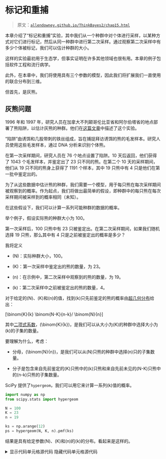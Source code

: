 # 标记和重捕

> 原文：[`allendowney.github.io/ThinkBayes2/chap15.html`](https://allendowney.github.io/ThinkBayes2/chap15.html)

本章介绍了“标记和重捕”实验，其中我们从一个种群中对个体进行采样，以某种方式对它们进行标记，然后从同一种群中进行第二次采样。通过观察第二次采样中有多少个体被标记，我们可以估计种群的大小。

这样的实验最初用于生态学，但事实证明在许多其他领域也很有用。本章的例子包括软件工程和流行病学。

此外，在本章中，我们将使用具有三个参数的模型，因此我们将扩展我们一直使用的联合分布到三维。

但首先，是灰熊。

## 灰熊问题

1996 年和 1997 年，研究人员在加拿大不列颠哥伦比亚省和阿尔伯塔省的地点部署了熊陷阱，以估计灰熊的种群。他们在[这篇文章](https://www.researchgate.net/publication/229195465_Estimating_Population_Size_of_Grizzly_Bears_Using_Hair_Capture_DNA_Profiling_and_Mark-Recapture_Analysis)中描述了这个实验。

“陷阱”由诱饵和几股带刺的铁丝组成，旨在捕捉拜访诱饵的熊的毛发样本。研究人员使用这些毛发样本，通过 DNA 分析来识别个体熊。

在第一次采样期间，研究人员在 76 个地点设置了陷阱。10 天后返回，他们获得了 1043 个毛发样本，并鉴定出了 23 只不同的熊。在第二个 10 天的采样期间，他们从 19 只不同的熊身上获得了 1191 个样本，其中 19 只熊中有 4 只是他们在第一批中鉴定出的。

为了从这些数据中估计熊的种群，我们需要一个模型，用于每只熊在每次采样期间被观察到的概率。作为起点，我们将做出最简单的假设，即种群中的每只熊在每次采样期间被采样到的概率相同（未知）。

在这些假设下，我们可以计算一系列可能种群的数据的概率。

举个例子，假设实际熊的种群大小为 100。

第一次采样后，100 只熊中有 23 只被鉴定出。在第二次采样期间，如果我们随机选择 19 只熊，那么其中有 4 只是之前被鉴定出的概率是多少？

我将定义

+   \(N\)：实际种群大小，100。

+   \(K\)：第一次采样中鉴定出的熊的数量，为 23。

+   \(n\)：在示例中，第二次采样中观察到的熊的数量，为 19。

+   \(k\)：第二次采样中之前被鉴定出的熊的数量，4。

对于给定的\(N\)、\(K\)和\(n\)的值，找到\(k\)只先前鉴定的熊的概率由[超几何分布](https://en.wikipedia.org/wiki/Hypergeometric_distribution)给出：

\[\binom{K}{k} \binom{N-K}{n-k}/ \binom{N}{n}\]

其中[二项式系数](https://en.wikipedia.org/wiki/Binomial_coefficient)，\(\binom{K}{k}\)，是我们可以从大小为\(K\)的种群中选择大小为\(k\)的子集的数量。

要理解为什么，考虑：

+   分母，\(\binom{N}{n}\)，是我们可以从\(N\)只熊的种群中选择\(n\)只的子集数量。

+   分子是包含来自先前鉴定的\(K\)只熊中的\(k\)只熊和来自先前未见的\(N-K\)只熊中的\(n-k\)只熊的子集数量。

SciPy 提供了`hypergeom`，我们可以用它来计算一系列\(k\)值的概率。

```py
import numpy as np
from scipy.stats import hypergeom

N = 100
K = 23
n = 19

ks = np.arange(12)
ps = hypergeom(N, K, n).pmf(ks) 
```

结果是具有给定参数\(N\)、\(K\)和\(n\)的\(k\)的分布。看起来是这样的。

<details class="hide above-input"><summary aria-label="Toggle hidden content">显示代码单元格源代码 隐藏代码单元格源代码</summary>

```py
import matplotlib.pyplot as plt
from utils import decorate

plt.bar(ks, ps)

decorate(xlabel='Number of bears observed twice',
         ylabel='PMF',
         title='Hypergeometric distribution of k (known population 100)') 
```</details> ![_images/89091d8fbc23233c4e404edd21d8ea5de9de3e5bc1e8080e25666147e0fa8aca.png](img/1a280182fb74f73c44052e57501013e1.png)

\(k\)的最可能值是 4，这是实验中实际观察到的值。

这表明，鉴于这些数据，\(N=100\)是人口的一个合理估计。 

我们已经计算了给定`N`、`K`和`n`的情况下\(k\)的分布。现在让我们反过来：给定\(K\)、\(n\)和\(k\)，我们如何估计总体人口\(N\)？

## 更新

作为一个起点，让我们假设，在这项研究之前，一位专家估计当地的熊种群在 50 到 500 之间，并且任何一个值都有同样的可能性。

我将使用`make_uniform`在这个范围内制作一个整数的均匀分布。

```py
import numpy as np
from utils import make_uniform

qs = np.arange(50, 501)
prior_N = make_uniform(qs, name='N')
prior_N.shape 
```

```py
(451,) 
```

这就是我们的先验。

要计算数据的可能性，我们可以使用`hypergeom`与常数`K`和`n`，以及一系列`N`的值。

```py
Ns = prior_N.qs
K = 23
n = 19
k = 4

likelihood = hypergeom(Ns, K, n).pmf(k) 
```

我们可以按照通常的方式计算后验。

```py
posterior_N = prior_N * likelihood
posterior_N.normalize() 
```

```py
0.07755224277106727 
```

这就是它的样子。

```py
posterior_N.plot(color='C4')

decorate(xlabel='Population of bears (N)',
         ylabel='PDF',
         title='Posterior distribution of N') 
```

![_images/ac32416f4a54865371b1c99a43504a005ebf21adaf7c20b9674391cb8f8f2060.png](img/e2874514c41951147b92187305b32014.png)

最可能的值是 109。

```py
posterior_N.max_prob() 
```

```py
109 
```

但是分布向右倾斜，所以后验均值明显更高。

```py
posterior_N.mean() 
```

```py
173.79880627085637 
```

而且可信区间非常宽。

```py
posterior_N.credible_interval(0.9) 
```

```py
array([ 77., 363.]) 
```

这个解决方案相对简单，但事实证明，如果我们明确地对观察到熊的未知概率进行建模，我们可以做得更好一点。

## 两参数模型

接下来我们将尝试一个具有两个参数的模型：熊的数量`N`和观察到熊的概率`p`。

我们假设在两轮中概率是相同的，这在这种情况下可能是合理的，因为它是同一个地方的同一种陷阱。

我们还假设这些概率是独立的；也就是说，观察到熊在第二轮的概率不取决于它是否在第一轮观察到。这个假设可能不太合理，但现在它是一个必要的简化。

这里再次是计数：

```py
K = 23
n = 19
k = 4 
```

对于这个模型，我将用一种更容易推广到两轮以上的符号表示数据：

+   `k10`是第一轮观察到的熊的数量，但第二轮没有观察到，

+   `k01`是第二轮观察到的熊的数量，但第一轮没有观察到，而

+   `k11`是两轮都观察到的熊的数量。

这是它们的值。

```py
k10 = 23 - 4
k01 = 19 - 4
k11 = 4 
```

假设我们知道`N`和`p`的实际值。我们可以使用它们来计算这些数据的可能性。

例如，假设我们知道`N=100`和`p=0.2`。我们可以使用`N`来计算`k00`，即未观察到的熊的数量。

```py
N = 100

observed = k01 + k10 + k11
k00 = N - observed
k00 
```

```py
62 
```

对于更新，将数据存储为一个代表每个类别中熊的数量的列表会更方便。

```py
x = [k00, k01, k10, k11]
x 
```

```py
[62, 15, 19, 4] 
```

现在，如果我们知道`p=0.2`，我们可以计算熊落入每个类别的概率。例如，在两轮中都被观察到的概率是`p*p`，在两轮中都未被观察到的概率是`q*q`（其中`q=1-p`）。

```py
p = 0.2
q = 1-p
y = [q*q, q*p, p*q, p*p]
y 
```

```py
[0.6400000000000001,
 0.16000000000000003,
 0.16000000000000003,
 0.04000000000000001] 
```

现在，数据的概率由[多项式分布](https://en.wikipedia.org/wiki/Multinomial_distribution)给出：

\[\frac{N!}{\prod x_i!} \prod y_i^{x_i}\]

其中\(N\)是实际人口，\(x\)是每个类别中的计数序列，\(y\)是每个类别的概率序列。

SciPy 提供了`multinomial`，它提供了`pmf`，用于计算这个概率。这是这些`N`和`p`值的数据的概率。

```py
from scipy.stats import multinomial

likelihood = multinomial.pmf(x, N, y)
likelihood 
```

```py
0.0016664011988507257 
```

这是我们知道`N`和`p`的情况下的可能性，但当然我们不知道。所以我们将为`N`和`p`选择先验分布，并使用可能性来更新它。

## 先验

我们将再次使用`prior_N`作为`N`的先验分布，并使用熊被观察到的概率`p`的均匀先验：

```py
qs = np.linspace(0, 0.99, num=100)
prior_p = make_uniform(qs, name='p') 
```

我们可以按照通常的方式制作一个联合分布。

```py
from utils import make_joint

joint_prior = make_joint(prior_p, prior_N)
joint_prior.shape 
```

```py
(451, 100) 
```

结果是一个 Pandas`DataFrame`，其中行是`N`的值，列是`p`的值。但是对于这个问题，将先验分布表示为 1-D`Series`而不是 2-D`DataFrame`会更方便。我们可以使用`stack`从一种格式转换为另一种格式。

```py
from empiricaldist import Pmf

joint_pmf = Pmf(joint_prior.stack())
joint_pmf.head(3) 
```

|  |  | probs |
| --- | --- | --- |
| N | p |  |
| --- | --- | --- |
| 50 | 0.00 | 0.000022 |
| 0.01 | 0.000022 |
| 0.02 | 0.000022 |

<details class="hide above-input"><summary aria-label="Toggle hidden content">显示代码单元格内容 隐藏代码单元格内容</summary>

```py
type(joint_pmf) 
```

```py
empiricaldist.empiricaldist.Pmf 
```</details> <details class="hide above-input"><summary aria-label="Toggle hidden content">显示代码单元格内容 隐藏代码单元格内容</summary>

```py
type(joint_pmf.index) 
```

```py
pandas.core.indexes.multi.MultiIndex 
```</details> <details class="hide above-input"><summary aria-label="Toggle hidden content">显示代码单元格内容 隐藏代码单元格内容</summary>

```py
joint_pmf.shape 
```

```py
(45100,) 
```</details>

结果是一个`Pmf`，其索引是`MultiIndex`。`MultiIndex`可以有多个列；在这个例子中，第一列包含`N`的值，第二列包含`p`的值。

`Pmf`对于每对参数`N`和`p`的可能性有一行（和一个先验概率）。因此，行的总数是`prior_N`和`prior_p`长度的乘积。

现在我们必须计算每对参数的数据可能性。

## 更新

为了分配空间给可能性，方便起见，我们可以复制`joint_pmf`：

```py
likelihood = joint_pmf.copy() 
```

当我们循环遍历参数对时，我们像前一节一样计算数据的可能性，然后将结果存储为`likelihood`的一个元素。

```py
observed = k01 + k10 + k11

for N, p in joint_pmf.index:
    k00 = N - observed
    x = [k00, k01, k10, k11]
    q = 1-p
    y = [q*q, q*p, p*q, p*p]
    likelihood[N, p] = multinomial.pmf(x, N, y) 
```

现在我们可以按照通常的方式计算后验分布。

```py
posterior_pmf = joint_pmf * likelihood
posterior_pmf.normalize() 
```

<details class="hide below-input"><summary aria-label="Toggle hidden content">显示代码单元格输出 隐藏代码单元格输出</summary>

```py
2.9678796190279657e-05 
```</details>

我们将再次使用`plot_contour`来可视化联合后验分布。但请记住，我们刚刚计算的后验分布表示为`Pmf`，它是一个`Series`，而`plot_contour`期望一个`DataFrame`。

由于我们使用`stack`从`DataFrame`转换为`Series`，我们可以使用`unstack`来进行相反的操作。

```py
joint_posterior = posterior_pmf.unstack() 
```

以下是结果的样子。

<details class="hide above-input"><summary aria-label="Toggle hidden content">显示代码单元格源代码 隐藏代码单元格源代码</summary>

```py
from utils import plot_contour

plot_contour(joint_posterior)

decorate(title='Joint posterior distribution of N and p') 
```</details> ![_images/16d64440894686542410530f1944189022be98b1f5e334935ac3564296ad1c1e.png](img/20fb308f064e8ec2cf1942d050fc4b3e.png)

`N`的最可能值接近 100，与之前的模型一样。`p`的最可能值接近 0.2。

这个轮廓的形状表明这些参数是相关的。如果`p`接近范围的低端，`N`的最可能值更高；如果`p`接近范围的高端，`N`更低。

现在我们有了后验`DataFrame`，我们可以按照通常的方式提取边际分布。

```py
from utils import marginal

posterior2_p = marginal(joint_posterior, 0)
posterior2_N = marginal(joint_posterior, 1) 
```

这是`p`的后验分布：

<details class="hide above-input"><summary aria-label="Toggle hidden content">显示代码单元格内容 隐藏代码单元格内容</summary>

```py
posterior2_p.plot(color='C1')

decorate(xlabel='Probability of observing a bear',
         ylabel='PDF',
         title='Posterior marginal distribution of p') 
```

![_images/88d34493745362743711701c087bb8b926c2aa476a6222f310e370eaa4fcada2.png](img/bce24822b71de71da5f2b16179ae1316.png)</details>

最可能的值接近 0.2。

这是基于两参数模型的`N`的后验分布，以及使用单参数（超几何）模型得到的后验分布。

```py
posterior_N.plot(label='one-parameter model', color='C4')
posterior2_N.plot(label='two-parameter model', color='C1')

decorate(xlabel='Population of bears (N)',
         ylabel='PDF',
         title='Posterior marginal distribution of N') 
```

![_images/ed8daea51a92e0b5585376bd83e1c1ce8cd383a3253cf96f714ace3dda79b2f2.png](img/1b61dd820c7d770037e4c7ac250c8c9f.png)

使用两参数模型，均值略低，90%的可信区间略窄。

<details class="hide above-input"><summary aria-label="Toggle hidden content">显示代码单元格内容 隐藏代码单元格内容</summary>

```py
print(posterior_N.mean(), 
      posterior_N.credible_interval(0.9)) 
```

```py
173.79880627085637 [ 77\. 363.] 
```</details> <details class="hide above-input"><summary aria-label="Toggle hidden content">显示代码单元格内容 隐藏代码单元格内容</summary>

```py
print(posterior2_N.mean(), 
      posterior2_N.credible_interval(0.9)) 
```

```py
138.750521364726 [ 68\. 277.] 
```</details>

与单参数模型相比，两参数模型对`N`的后验分布更窄，因为它利用了额外的信息来源：两个观察的一致性。

要了解这有何帮助，考虑一个`N`相对较低的情况，比如 138（两参数模型的后验均值）。

<details class="hide above-input"><summary aria-label="切换隐藏内容">显示代码单元格内容 隐藏代码单元格内容</summary>

```py
N1 = 138 
```</details>

考虑到我们在第一次试验中看到了 23 只熊，在第二次试验中看到了 19 只熊，我们可以估计相应的`p`值。

<details class="hide above-input"><summary aria-label="切换隐藏内容">显示代码单元格内容 隐藏代码单元格内容</summary>

```py
mean = (23 + 19) / 2
p = mean/N1
p 
```

```py
0.15217391304347827 
```</details>

有了这些参数，你期望从一次试验到下一次试验中看到的熊的数量有多大变化？我们可以通过计算具有这些参数的二项分布的标准差来量化这一点。

<details class="hide above-input"><summary aria-label="切换隐藏内容">显示代码单元格内容 隐藏代码单元格内容</summary>

```py
from scipy.stats import binom

binom(N1, p).std() 
```

```py
4.219519857292647 
```</details>

现在让我们考虑第二种情况，其中`N`为 173，即一参数模型的后验均值。相应的`p`值较低。

<details class="hide above-input"><summary aria-label="切换隐藏内容">显示代码单元格内容 隐藏代码单元格内容</summary>

```py
N2 = 173
p = mean/N2
p 
```

```py
0.12138728323699421 
```</details>

在这种情况下，我们期望从一次试验到下一次试验中看到的变化更大。

<details class="hide above-input"><summary aria-label="切换隐藏内容">显示代码单元格内容 隐藏代码单元格内容</summary>

```py
binom(N2, p).std() 
```

```py
4.2954472470306415 
```</details>

因此，如果我们观察到的熊的数量在两次试验中是相同的，这将是对较低值的`N`的证据，我们预期会有更多的一致性。如果两次试验中观察到的熊的数量有显著差异，这将是对较高值的`N`的证据。

在实际数据中，两次试验之间的差异很小，这就是为什么两参数模型的后验均值较低。两参数模型利用了额外的信息，这就是为什么可信区间更窄的原因。

## 联合和边际分布

边际分布之所以被称为“边际”，是因为在常见的可视化中，它们出现在图的边缘。

Seaborn 提供了一个名为`JointGrid`的类，用于创建这种可视化。以下函数使用它来在单个图中显示联合和边际分布。

<details class="hide above-input"><summary aria-label="切换隐藏内容">显示代码单元格内容 隐藏代码单元格内容</summary>

```py
import pandas as pd
from seaborn import JointGrid

def joint_plot(joint, **options):
  """Show joint and marginal distributions.

 joint: DataFrame that represents a joint distribution
 options: passed to JointGrid
 """
    # get the names of the parameters
    x = joint.columns.name
    x = 'x' if x is None else x

    y = joint.index.name
    y = 'y' if y is None else y

    # make a JointGrid with minimal data
    data = pd.DataFrame({x:[0], y:[0]})
    g = JointGrid(x=x, y=y, data=data, **options)

    # replace the contour plot
    g.ax_joint.contour(joint.columns, 
                       joint.index, 
                       joint, 
                       cmap='viridis')

    # replace the marginals
    marginal_x = marginal(joint, 0)
    g.ax_marg_x.plot(marginal_x.qs, marginal_x.ps)

    marginal_y = marginal(joint, 1)
    g.ax_marg_y.plot(marginal_y.ps, marginal_y.qs) 
```</details> <details class="hide above-input"><summary aria-label="切换隐藏内容">显示代码单元格内容 隐藏代码单元格内容</summary>

```py
joint_plot(joint_posterior) 
```

![_images/21b675f7d5fd2f0f58754e38aa6c27ca264560d3a3d8662db9785a22d70fac3e.png](img/55b8dbaf5a3b329e9bdb684a74fcae7c.png)</details>

`JointGrid`是一种简洁的方式来直观地表示联合和边际分布。

## 林肯指数问题

在[一篇优秀的博客文章](http://www.johndcook.com/blog/2010/07/13/lincoln-index/)中，John D. Cook 写道林肯指数，这是一种通过比较两个独立测试者的结果来估计文档（或程序）中错误数量的方法。以下是他对问题的描述：

> “假设你有一个测试者在你的程序中发现了 20 个错误。你想要估计程序中实际有多少错误。你知道至少有 20 个错误，如果你对你的测试者非常有信心，你可能会假设大约有 20 个错误。但也许你的测试者不是很好。也许有数百个错误。你怎么知道有多少错误？有没有办法知道一个测试者。但如果你有两个测试者，即使你不知道测试者有多么熟练，你也可以得到一个好主意。”

假设第一个测试者发现 20 个错误，第二个发现 15 个，并且它们共同发现了 3 个；我们如何估计错误的数量？

这个问题类似于灰熊问题，所以我会以相同的方式表示数据。

```py
k10 = 20 - 3
k01 = 15 - 3
k11 = 3 
```

但在这种情况下，假设测试者具有相同的发现错误的概率可能是不合理的。所以我将定义两个参数，`p0`表示第一个测试者发现错误的概率，`p1`表示第二个测试者发现错误的概率。

我将继续假设这些概率是独立的，这就像假设所有的错误都同样容易找到。这可能不是一个好的假设，但现在让我们坚持下去。

例如，假设我们知道概率是 0.2 和 0.15。

```py
p0, p1 = 0.2, 0.15 
```

我们可以这样计算概率数组`y`：

```py
def compute_probs(p0, p1):
  """Computes the probability for each of 4 categories."""
    q0 = 1-p0
    q1 = 1-p1
    return [q0*q1, q0*p1, p0*q1, p0*p1] 
```

```py
y = compute_probs(p0, p1)
y 
```

```py
[0.68, 0.12, 0.17, 0.03] 
```

有了这些概率，两个测试者都找不到错误的概率为 68%，两个测试者都找到错误的概率为 3%。

假设这些概率已知，我们可以计算`N`的后验分布。这是一个先验分布，从 32 到 350 个错误均匀分布。

```py
qs = np.arange(32, 350, step=5) 
prior_N = make_uniform(qs, name='N')
prior_N.head(3) 
```

|  | 概率 |
| --- | --- |
| N |  |
| --- | --- |
| 32 | 0.015625 |
| 37 | 0.015625 |
| 42 | 0.015625 |

我将把数据放在一个数组中，0 作为未知值`k00`的占位符。

```py
data = np.array([0, k01, k10, k11]) 
```

对于每个`N`值，这里是每个可能性，`ps`是一个常数。

```py
likelihood = prior_N.copy()
observed = data.sum()
x = data.copy()

for N in prior_N.qs:
    x[0] = N - observed
    likelihood[N] = multinomial.pmf(x, N, y) 
```

我们可以按照通常的方式计算后验。

```py
posterior_N = prior_N * likelihood
posterior_N.normalize() 
```

```py
0.0003425201572557094 
```

这就是它的样子。

<details class="hide above-input"><summary aria-label="切换隐藏内容">显示代码单元格源代码隐藏代码单元格源代码</summary>

```py
posterior_N.plot(color='C4')

decorate(xlabel='Number of bugs (N)',
         ylabel='PMF',
         title='Posterior marginal distribution of n with known p1, p2') 
```</details> ![_images/d563e5ed6f947b2470b1ec9317f0963741fcd3f9f26c5815d72fb8e75cccd114.png](img/46976d5c53d8c858858d1ef0d983d0d6.png)<details class="hide above-input"><summary aria-label="切换隐藏内容">显示代码单元格内容隐藏代码单元格内容</summary>

```py
print(posterior_N.mean(), 
      posterior_N.credible_interval(0.9)) 
```

```py
102.1249999999998 [ 77\. 127.] 
```</details>

假设`p0`和`p1`已知为`0.2`和`0.15`，后验均值为 102，90%的可信区间为(77, 127)。但这个结果是基于我们知道概率的假设，而我们并不知道。

## 三参数模型

我们需要一个有三个参数的模型：`N`，`p0`和`p1`。我们将再次使用`prior_N`作为`N`的先验分布，这是`p0`和`p1`的先验分布：

```py
qs = np.linspace(0, 1, num=51)
prior_p0 = make_uniform(qs, name='p0')
prior_p1 = make_uniform(qs, name='p1') 
```

现在我们必须将它们组装成一个具有三个维度的联合先验。我将首先把前两个放入`DataFrame`中。

```py
joint2 = make_joint(prior_p0, prior_N)
joint2.shape 
```

```py
(64, 51) 
```

现在我将它们堆叠起来，就像之前的例子一样，并将结果放入`Pmf`中。

```py
joint2_pmf = Pmf(joint2.stack())
joint2_pmf.head(3) 
```

|  |  | 概率 |
| --- | --- | --- |
| N | p0 |  |
| --- | --- | --- |
| 32 | 0.00 | 0.000306 |
| 0.02 | 0.000306 |
| 0.04 | 0.000306 |

我们可以再次使用`make_joint`来添加第三个参数。

```py
joint3 = make_joint(prior_p1, joint2_pmf)
joint3.shape 
```

```py
(3264, 51) 
```

结果是一个`DataFrame`，`N`和`p0`的值在沿行向下的`MultiIndex`中，`p1`的值在沿列的索引中。

<details class="hide above-input"><summary aria-label="切换隐藏内容">显示代码单元格内容隐藏代码单元格内容</summary>

```py
joint3.head(3) 
```

|  | p1 | 0.00 | 0.02 | 0.04 | 0.06 | 0.08 | 0.10 | 0.12 | 0.14 | 0.16 | 0.18 | ... | 0.82 | 0.84 | 0.86 | 0.88 | 0.90 | 0.92 | 0.94 | 0.96 | 0.98 | 1.00 |
| --- | --- | --- | --- | --- | --- | --- | --- | --- | --- | --- | --- | --- | --- | --- | --- | --- | --- | --- | --- | --- | --- | --- |
| N | p0 |  |  |  |  |  |  |  |  |  |  |  |  |  |  |  |  |  |  |  |  |  |
| --- | --- | --- | --- | --- | --- | --- | --- | --- | --- | --- | --- | --- | --- | --- | --- | --- | --- | --- | --- | --- | --- | --- |
| 32 | 0.00 | 0.000006 | 0.000006 | 0.000006 | 0.000006 | 0.000006 | 0.000006 | 0.000006 | 0.000006 | 0.000006 | 0.000006 | ... | 0.000006 | 0.000006 | 0.000006 | 0.000006 | 0.000006 | 0.000006 | 0.000006 | 0.000006 | 0.000006 | 0.000006 |
| 0.02 | 0.000006 | 0.000006 | 0.000006 | 0.000006 | 0.000006 | 0.000006 | 0.000006 | 0.000006 | 0.000006 | 0.000006 | ... | 0.000006 | 0.000006 | 0.000006 | 0.000006 | 0.000006 | 0.000006 | 0.000006 | 0.000006 | 0.000006 | 0.000006 |
| 0.04 | 0.000006 | 0.000006 | 0.000006 | 0.000006 | 0.000006 | 0.000006 | 0.000006 | 0.000006 | 0.000006 | 0.000006 | ... | 0.000006 | 0.000006 | 0.000006 | 0.000006 | 0.000006 | 0.000006 | 0.000006 | 0.000006 | 0.000006 | 0.000006 |

3 行×51 列</details>

现在我再次应用`stack`：

```py
joint3_pmf = Pmf(joint3.stack())
joint3_pmf.head(3) 
```

|  |  |  | probs |
| --- | --- | --- | --- |
| N | p0 | p1 |  |
| --- | --- | --- | --- |
| 32 | 0.0 | 0.00 | 0.000006 |
| 0.02 | 0.000006 |
| 0.04 | 0.000006 |

结果是一个带有三列`MultiIndex`的`Pmf`，其中包含所有可能的参数三元组。

行数是三个先验值的值的乘积，几乎为 170,000。

```py
joint3_pmf.shape 
```

```py
(166464,) 
```

这仍然足够小，以至于实用，但计算可能需要比之前的例子更长的时间。

这是计算可能性的循环；它类似于前一节中的循环：

```py
likelihood = joint3_pmf.copy()
observed = data.sum()
x = data.copy()

for N, p0, p1 in joint3_pmf.index:
    x[0] = N - observed
    y = compute_probs(p0, p1)
    likelihood[N, p0, p1] = multinomial.pmf(x, N, y) 
```

我们可以按照通常的方式计算后验概率。

```py
posterior_pmf = joint3_pmf * likelihood
posterior_pmf.normalize() 
```

```py
8.941088283758206e-06 
```

现在，要提取边缘分布，我们可以像在前一节中那样取消堆叠联合后验。但`Pmf`提供了一个`marginal`的版本，它适用于`Pmf`而不是`DataFrame`。这是我们如何使用它来获得`N`的后验分布。

```py
posterior_N = posterior_pmf.marginal(0) 
```

这是它的样子。

<details class="hide above-input"><summary aria-label="Toggle hidden content">显示代码单元格源代码 隐藏代码单元格源代码</summary>

```py
posterior_N.plot(color='C4')

decorate(xlabel='Number of bugs (N)',
         ylabel='PDF',
         title='Posterior marginal distributions of N') 
```</details> ![_images/f2cd695e438e075589cab69bddc2955d4dd4d16f5b69b8fba877124b600d71f8.png](img/07b5b2a3692ed9fc4d3e0ffc911cf226.png)<details class="hide above-input"><summary aria-label="Toggle hidden content">显示代码单元格源代码 隐藏代码单元格源代码</summary>

```py
posterior_N.mean() 
```</details>

```py
105.7656173219623 
```

后验均值为 105 只虫子，这表明测试人员尚未发现许多虫子。

这是`p0`和`p1`的后验分布。

<details class="hide above-input"><summary aria-label="Toggle hidden content">显示代码单元格源代码 隐藏代码单元格源代码</summary>

```py
posterior_p1 = posterior_pmf.marginal(1)
posterior_p2 = posterior_pmf.marginal(2)

posterior_p1.plot(label='p1')
posterior_p2.plot(label='p2')

decorate(xlabel='Probability of finding a bug',
         ylabel='PDF',
         title='Posterior marginal distributions of p1 and p2') 
```</details> ![_images/10402507c405cb67e580cb3cf7c157f06e4c496f01ca0caf2388ddcdc8fdfc15.png](img/1906c3da6bf6bfc666e5825211e6bcaa.png)<details class="hide above-input"><summary aria-label="Toggle hidden content">显示代码单元格内容 隐藏代码单元格内容</summary>

```py
posterior_p1.mean(), posterior_p1.credible_interval(0.9) 
```

```py
(0.2297065971677732, array([0.1, 0.4])) 
```</details> <details class="hide above-input"><summary aria-label="Toggle hidden content">显示代码单元格内容 隐藏代码单元格内容</summary>

```py
posterior_p2.mean(), posterior_p2.credible_interval(0.9) 
```

```py
(0.17501172155925757, array([0.06, 0.32])) 
```</details>

比较后验分布，发现更多虫子的测试人员可能有更高的发现虫子的概率。后验均值约为 23%和 18%。但分布有重叠，所以我们不应太肯定。

这是我们看到的第一个具有三个参数的例子。随着参数数量的增加，组合数量会迅速增加。到目前为止我们一直使用的方法，枚举所有可能的组合，如果参数数量超过 3 或 4 个，就会变得不切实际。

然而，还有其他可以处理更多参数模型的方法，我们将在<<_MCMC>>中看到。

## 总结

本章中的问题是[标记和重捕](https://en.wikipedia.org/wiki/Mark_and_recapture)实验的例子，用于生态学中估计动物种群。它们在工程中也有应用，比如林肯指数问题。在练习中，你会看到它们在流行病学中也有用途。

本章介绍了两种新的概率分布：

+   超几何分布是二项分布的一种变体，其中从人群中抽取样本而不进行替换。

+   多项分布是二项分布的一种推广，其中有两种以上的可能结果。

此外，在本章中，我们看到了一个具有三个参数的模型的第一个例子。在后续章节中我们会看到更多。

## 练习

**练习：** [在一篇优秀的论文中](http://chao.stat.nthu.edu.tw/wordpress/paper/110.pdf)，Anne Chao 解释了标记和重捕实验在流行病学中如何根据多个不完整的病例清单估计人群中疾病的患病率。

其中一篇论文中的一个例子是一项研究，“估计 1995 年 4 月至 7 月台湾北部某学院及周边地区爆发的一起乙型肝炎感染的人数。”

有三个病例列表可用：

1.  使用血清测试鉴定了 135 例病例。

1.  当地医院报告了 122 例病例。

1.  由流行病学家收集的调查问卷报告了 126 例病例。

在这个练习中，我们将只使用前两个列表；在下一个练习中，我们将引入第三个列表。

制作一个联合先验，并使用这些数据进行更新，然后计算`N`的后验均值和 90%的可信区间。

以下数组包含 0 作为`k00`的未知值的占位符，然后是`k01`、`k10`和`k11`的已知值。

<details class="hide above-input"><summary aria-label="Toggle hidden content">显示代码单元格内容 隐藏代码单元格内容</summary>

```py
data2 = np.array([0, 73, 86, 49]) 
```</details>

这些数据表明，第二个列表中有 73 例病例不在第一个列表中，第一个列表中有 86 例病例不在第二个列表中，两个列表中都有 49 例病例。

为了简化问题，我们假设每个病例在每个列表上出现的概率相同。因此，我们将使用一个两参数模型，其中`N`是病例的总数，`p`是任何病例出现在任何列表上的概率。

这是您可以开始使用的先验（但请随意修改）。

<details class="hide above-input"><summary aria-label="Toggle hidden content">显示代码单元格内容 隐藏代码单元格内容</summary>

```py
qs = np.arange(200, 500, step=5)
prior_N = make_uniform(qs, name='N')
prior_N.head(3) 
```

|  | 概率 |
| --- | --- |
| N |  |
| --- | --- |
| 200 | 0.016667 |
| 205 | 0.016667 |

| 210 | 0.016667 |</details> <details class="hide above-input"><summary aria-label="Toggle hidden content">显示代码单元格内容 隐藏代码单元格内容</summary>

```py
qs = np.linspace(0, 0.98, num=50)
prior_p = make_uniform(qs, name='p')
prior_p.head(3) 
```

|  | 概率 |
| --- | --- |
| p |  |
| --- | --- |
| 0.00 | 0.02 |
| 0.02 | 0.02 |

| 0.04 | 0.02 |</details> <details class="hide above-input"><summary aria-label="Toggle hidden content">显示代码单元格内容 隐藏代码单元格内容</summary>

```py
# Solution

joint_prior = make_joint(prior_p, prior_N)
joint_prior.head(3) 
```

| p | 0.00 | 0.02 | 0.04 | 0.06 | 0.08 | 0.10 | 0.12 | 0.14 | 0.16 | 0.18 | ... | 0.80 | 0.82 | 0.84 | 0.86 | 0.88 | 0.90 | 0.92 | 0.94 | 0.96 | 0.98 |
| --- | --- | --- | --- | --- | --- | --- | --- | --- | --- | --- | --- | --- | --- | --- | --- | --- | --- | --- | --- | --- | --- |
| N |  |  |  |  |  |  |  |  |  |  |  |  |  |  |  |  |  |  |  |  |  |
| --- | --- | --- | --- | --- | --- | --- | --- | --- | --- | --- | --- | --- | --- | --- | --- | --- | --- | --- | --- | --- | --- |
| 200 | 0.000333 | 0.000333 | 0.000333 | 0.000333 | 0.000333 | 0.000333 | 0.000333 | 0.000333 | 0.000333 | 0.000333 | ... | 0.000333 | 0.000333 | 0.000333 | 0.000333 | 0.000333 | 0.000333 | 0.000333 | 0.000333 | 0.000333 | 0.000333 |
| 205 | 0.000333 | 0.000333 | 0.000333 | 0.000333 | 0.000333 | 0.000333 | 0.000333 | 0.000333 | 0.000333 | 0.000333 | ... | 0.000333 | 0.000333 | 0.000333 | 0.000333 | 0.000333 | 0.000333 | 0.000333 | 0.000333 | 0.000333 | 0.000333 |
| 210 | 0.000333 | 0.000333 | 0.000333 | 0.000333 | 0.000333 | 0.000333 | 0.000333 | 0.000333 | 0.000333 | 0.000333 | ... | 0.000333 | 0.000333 | 0.000333 | 0.000333 | 0.000333 | 0.000333 | 0.000333 | 0.000333 | 0.000333 | 0.000333 |

3 行×50 列</details> <details class="hide above-input"><summary aria-label="Toggle hidden content">显示代码单元格内容 隐藏代码单元格内容</summary>

```py
# Solution

prior_pmf = Pmf(joint_prior.stack())
prior_pmf.head(3) 
```

|  |  | 概率 |
| --- | --- | --- |
| N | p |  |
| --- | --- | --- |
| 200 | 0.00 | 0.000333 |
| 0.02 | 0.000333 |

| 0.04 | 0.000333 |</details> <details class="hide above-input"><summary aria-label="Toggle hidden content">显示代码单元格内容 隐藏代码单元格内容</summary>

```py
# Solution

observed = data2.sum()
x = data2.copy()
likelihood = prior_pmf.copy()

for N, p in prior_pmf.index:
    x[0] = N - observed
    q = 1-p
    y = [q*q, q*p, p*q, p*p]
    likelihood.loc[N, p] = multinomial.pmf(x, N, y) 
```</details> <details class="hide above-input"><summary aria-label="Toggle hidden content">显示代码单元格内容 隐藏代码单元格内容</summary>

```py
# Solution

posterior_pmf = prior_pmf * likelihood
posterior_pmf.normalize() 
```

```py
1.266226682238907e-06 
```</details> <details class="hide above-input"><summary aria-label="Toggle hidden content">显示代码单元格内容 隐藏代码单元格内容</summary>

```py
# Solution

joint_posterior = posterior_pmf.unstack() 
```</details> <details class="hide above-input"><summary aria-label="切换隐藏内容">显示代码单元格内容 隐藏代码单元格内容</summary>

```py
# Solution

plot_contour(joint_posterior)

decorate(title='Joint posterior distribution of N and p') 
```

![_images/998e24d1fe296c7997509135f11d22996957981e69247c1875908e46389eacb9.png](img/a17e40d075e72408506d7363d6caf227.png)</details><details class="hide above-input"><summary aria-label="切换隐藏内容">显示代码单元格内容 隐藏代码单元格内容</summary>

```py
# Solution

marginal_N = marginal(joint_posterior, 1)
marginal_N.plot(color='C4')

decorate(xlabel='Number of cases (N)',
         ylabel='PDF',
         title='Posterior marginal distribution of N') 
```

![_images/a001724951bd27254c3c107ea7cf2ce113b466d7277d6263c3c29ff9818a6abb.png](img/5e997d92efb728f58c2e94d973ddec43.png)</details><details class="hide above-input"><summary aria-label="切换隐藏内容">显示代码单元格内容 隐藏代码单元格内容</summary>

```py
# Solution

marginal_N.mean(), marginal_N.credible_interval(0.9) 
```

```py
(342.1317040018937, array([295., 400.])) 
```</details>

**练习：** 现在让我们使用所有三个列表的问题版本。这是 Chou 论文中的数据：

```py
Hepatitis A virus list
P    Q    E    Data
1    1    1    k111 =28
1    1    0    k110 =21
1    0    1    k101 =17
1    0    0    k100 =69
0    1    1    k011 =18
0    1    0    k010 =55
0    0    1    k001 =63
0    0    0    k000 =?? 
```

编写一个循环，计算每对参数的数据可能性，然后更新先验并计算`N`的后验均值。与仅使用前两个列表的结果相比如何？

这是一个 NumPy 数组中的数据（顺序相反）。

<details class="hide above-input"><summary aria-label="切换隐藏内容">显示代码单元格内容 隐藏代码单元格内容</summary>

```py
data3 = np.array([0, 63, 55, 18, 69, 17, 21, 28]) 
```</details>

再次，第一个值是未知的`k000`的占位符。第二个值是`k001`，这意味着有 63 个案例出现在第三个列表上，但前两个列表上没有。最后一个值是`k111`，这意味着有 28 个案例同时出现在三个列表上。

在问题的两个列表版本中，我们通过枚举`p`和`q`的组合来计算`ps`。

<details class="hide above-input"><summary aria-label="切换隐藏内容">显示代码单元格内容 隐藏代码单元格内容</summary>

```py
q = 1-p
ps = [q*q, q*p, p*q, p*p] 
```</details>

我们可以对三个列表版本做同样的事情，计算每个八个类别的概率。但是我们可以通过认识到我们正在计算`p`和`q`的笛卡尔积来进行泛化，每个列表重复一次。

我们可以使用以下函数（基于[此 StackOverflow 答案](https://stackoverflow.com/questions/58242078/cartesian-product-of-arbitrary-lists-in-pandas/58242079#58242079)）来计算笛卡尔积：

<details class="hide above-input"><summary aria-label="切换隐藏内容">显示代码单元格内容 隐藏代码单元格内容</summary>

```py
def cartesian_product(*args, **options):
  """Cartesian product of sequences.

 args: any number of sequences
 options: passes to `MultiIndex.from_product`

 returns: DataFrame with one column per sequence
 """
    index = pd.MultiIndex.from_product(args, **options)
    return pd.DataFrame(index=index).reset_index() 
```</details>

这是一个`p=0.2`的例子：

<details class="hide above-input"><summary aria-label="切换隐藏内容">显示代码单元格内容 隐藏代码单元格内容</summary>

```py
p = 0.2
t = (1-p, p)
df = cartesian_product(t, t, t)
df 
```

|  | level_0 | level_1 | level_2 |
| --- | --- | --- | --- |
| 0 | 0.8 | 0.8 | 0.8 |
| 1 | 0.8 | 0.8 | 0.2 |
| 2 | 0.8 | 0.2 | 0.8 |
| 3 | 0.8 | 0.2 | 0.2 |
| 4 | 0.2 | 0.8 | 0.8 |
| 5 | 0.2 | 0.8 | 0.2 |
| 6 | 0.2 | 0.2 | 0.8 |

| 7 | 0.2 | 0.2 | 0.2 |</details>

为了计算每个类别的概率，我们沿着列进行乘积：

<details class="hide above-input"><summary aria-label="切换隐藏内容">显示代码单元格内容 隐藏代码单元格内容</summary>

```py
y = df.prod(axis=1)
y 
```

```py
0    0.512
1    0.128
2    0.128
3    0.032
4    0.128
5    0.032
6    0.032
7    0.008
dtype: float64 
```</details>

然后你完成它。

<details class="hide above-input"><summary aria-label="切换隐藏内容">显示代码单元格内容 隐藏代码单元格内容</summary>

```py
# Solution

observed = data3.sum()
x = data3.copy()
likelihood = prior_pmf.copy()

for N, p in prior_pmf.index:
    x[0] = N - observed
    t = (1-p, p)
    df = cartesian_product(t, t, t)
    y = df.prod(axis=1)
    likelihood.loc[N, p] = multinomial.pmf(x, N, y) 
```</details> <details class="hide above-input"><summary aria-label="切换隐藏内容">显示代码单元格内容 隐藏代码单元格内容</summary>

```py
# Solution

posterior_pmf = prior_pmf * likelihood
posterior_pmf.normalize() 
```

```py
2.6359517829553705e-16 
```</details> <details class="hide above-input"><summary aria-label="切换隐藏内容">显示代码单元格内容 隐藏代码单元格内容</summary>

```py
# Solution

joint_posterior = posterior_pmf.unstack() 
```</details> <details class="hide above-input"><summary aria-label="切换隐藏内容">显示代码单元格内容 隐藏代码单元格内容</summary>

```py
# Solution

plot_contour(joint_posterior)

decorate(title='Joint posterior distribution of N and p') 
```

![_images/2a20c097ea1f8ffbd3697c9ca7a0d79ff62c241cc153d5cfc47870b5705623a8.png](img/6c7ad7fc6852fba14bdb8065c19e8e36.png)</details><details class="hide above-input"><summary aria-label="切换隐藏内容">显示代码单元格内容 隐藏代码单元格内容</summary>

```py
# Solution

marginal3_N = marginal(joint_posterior, 1) 
```</details> <details class="hide above-input"><summary aria-label="切换隐藏内容">显示代码单元格内容 隐藏代码单元格内容</summary>

```py
# Solution

marginal_N.plot(label='After two lists', color='C4')
marginal3_N.plot(label='After three lists', color='C1')

decorate(xlabel='Number of cases (N)',
         ylabel='PDF',
         title='Posterior marginal distribution of N') 
```

![_images/d476bca686cc3860e47a1b0e98715ff66d2bb58819764da404bce88974e8024c.png](img/d705a7e942009d009b649c2a2c1cb87a.png)</details><details class="hide above-input"><summary aria-label="切换隐藏内容">显示代码单元格内容 隐藏代码单元格内容</summary>

```py
# Solution

marginal_N.mean(), marginal_N.credible_interval(0.9) 
```

```py
(342.1317040018937, array([295., 400.])) 
```</details> <details class="hide above-input"><summary aria-label="切换隐藏内容">显示代码单元格内容 隐藏代码单元格内容</summary>

```py
# Solution

marginal3_N.mean(), marginal3_N.credible_interval(0.9) 
```

```py
(391.0050140750373, array([360., 430.])) 
```</details>
